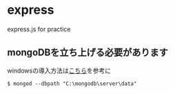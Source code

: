 # express
express.js for practice


## mongoDBを立ち上げる必要があります

windowsの導入方法は[こちら](https://garafu.blogspot.jp/2016/12/install-mongodb.html)を参考に

```
$ mongod --dbpath "C:\mongodb\server\data"
```